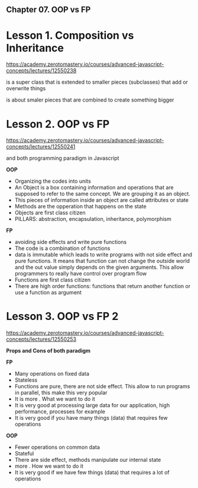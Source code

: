 ## Chapter 07. OOP vs FP

# Lesson 1. Composition vs Inheritance

https://academy.zerotomastery.io/courses/advanced-javascript-concepts/lectures/12550238

<INHERITANCE> is a super class that is extended to smaller pieces (subclasses) that add or overwrite things

<COMPOSITION> is about smaler pieces that are combined to create something bigger

# Lesson 2. OOP vs FP

https://academy.zerotomastery.io/courses/advanced-javascript-concepts/lectures/12550241

<OOP> and <FP> both programming paradigm in Javascript

**OOP**

- Organizing the codes into units
- An Object is a box containing information and operations that are supposed to refer to the same concept. We are grouping it as an object.
- This pieces of information inside an object are called attributes or state
- Methods are the opperation that happens on the state
- Objects are first class citizen
- PILLARS: abstraction, encapsulation, inheritance, polymorphism

**FP**

- avoiding side effects and write pure functions
- The code is a combination of functions
- data is immutable which leads to write programs with not side effect and pure functions. It means that function can not change the outside world and the out value simply depends on the given arguments. This allow programmers to really have control over program flow
- Functions are first class citizen
- There are high order functions: functions that return another function or use a function as argument

# Lesson 3. OOP vs FP 2

https://academy.zerotomastery.io/courses/advanced-javascript-concepts/lectures/12550253

**Props and Cons of both paradigm**

**FP**

- Many operations on fixed data
- Stateless
- Functions are pure, there are not side effect. This allow to run programs in parallel, this make this very popular
- It is more <declarative>. What we want to do it
- It is very good at processing large data for our application, high performance, processes for example
- It is very good if you have many things (data) that requires few operations

**OOP**

- Fewer operations on common data
- Stateful
- There are side effect, methods manipulate our internal state
- more <imperative>. How we want to do it
- It is very good if we have few things (data) that requires a lot of operations
